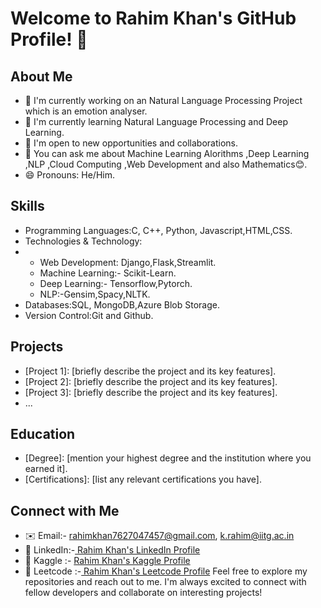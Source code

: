 # Welcome to Rahim Khan's GitHub Profile! 👋

## About Me

- 🔭 I'm currently working on an Natural Language Processing Project which is an emotion analyser.
- 🌱 I'm currently learning Natural Language Processing and Deep Learning.
- 💼 I'm open to new opportunities and collaborations.
- 💬 You can ask me about Machine Learning Alorithms ,Deep Learning ,NLP ,Cloud Computing ,Web Development and also Mathematics😊.
- 😄 Pronouns: He/Him.
## Skills

- Programming Languages:C, C++, Python, Javascript,HTML,CSS.
- Technologies & Technology:
- - Web Development: Django,Flask,Streamlit.
  - Machine Learning:- Scikit-Learn.
  - Deep Learning:- Tensorflow,Pytorch.
  - NLP:-Gensim,Spacy,NLTK.
- Databases:SQL, MongoDB,Azure Blob Storage.
- Version Control:Git and Github.

## Projects

- [Project 1]: [briefly describe the project and its key features].
- [Project 2]: [briefly describe the project and its key features].
- [Project 3]: [briefly describe the project and its key features].
- ...

## Education

- [Degree]: [mention your highest degree and the institution where you earned it].
- [Certifications]: [list any relevant certifications you have].

## Connect with Me

- ✉️ Email:- rahimkhan7627047457@gmail.com, k.rahim@iitg.ac.in
- 🔗 LinkedIn:-<a href="www.linkedin.com/in/rahim-khan-iitg"> Rahim Khan's LinkedIn Profile</a>
- 🔗 Kaggle :- <a href="https://www.kaggle.com/rahimkhan76"> Rahim Khan's Kaggle Profile</a>
- 🔗 Leetcode :-<a href="https://leetcode.com/rahim_khan_iitg/"> Rahim Khan's Leetcode Profile</a>
Feel free to explore my repositories and reach out to me. I'm always excited to connect with fellow developers and collaborate on interesting projects!

